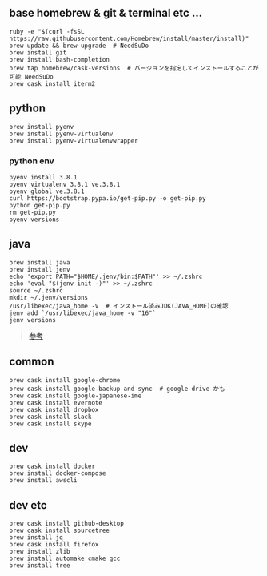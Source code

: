 ## base homebrew & git & terminal etc ...

```
ruby -e "$(curl -fsSL https://raw.githubusercontent.com/Homebrew/install/master/install)"
brew update && brew upgrade  # NeedSuDo
brew install git
brew install bash-completion
brew tap homebrew/cask-versions  # バージョンを指定してインストールすることが可能 NeedSuDo
brew cask install iterm2
```

## python

```
brew install pyenv
brew install pyenv-virtualenv
brew install pyenv-virtualenvwrapper
```

### python env

```
pyenv install 3.8.1
pyenv virtualenv 3.8.1 ve.3.8.1
pyenv global ve.3.8.1
curl https://bootstrap.pypa.io/get-pip.py -o get-pip.py
python get-pip.py
rm get-pip.py
pyenv versions
```

## java

```
brew install java
brew install jenv
echo 'export PATH="$HOME/.jenv/bin:$PATH"' >> ~/.zshrc
echo 'eval "$(jenv init -)"' >> ~/.zshrc
source ~/.zshrc
mkdir ~/.jenv/versions
/usr/libexec/java_home -V  # インストール済みJDK(JAVA_HOME)の確認
jenv add `/usr/libexec/java_home -v "16"`
jenv versions
```

> [参考](https://qiita.com/seijikohara/items/56cc4ac83ef9d686fab2)


## common

```
brew cask install google-chrome
brew cask install google-backup-and-sync  # google-drive かも
brew cask install google-japanese-ime
brew cask install evernote
brew cask install dropbox
brew cask install slack
brew cask install skype
```

## dev

```
brew cask install docker
brew install docker-compose
brew install awscli
```

## dev etc

```
brew cask install github-desktop
brew cask install sourcetree
brew install jq
brew cask install firefox
brew install zlib
brew install automake cmake gcc
brew install tree
```

